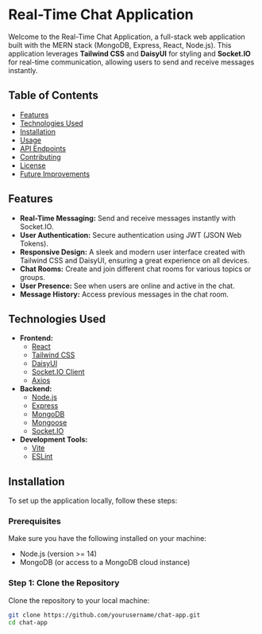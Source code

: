 # Real-Time Chat Application

Welcome to the Real-Time Chat Application, a full-stack web application built with the MERN stack (MongoDB, Express, React, Node.js). This application leverages **Tailwind CSS** and **DaisyUI** for styling and **Socket.IO** for real-time communication, allowing users to send and receive messages instantly.

## Table of Contents

- [Features](#features)
- [Technologies Used](#technologies-used)
- [Installation](#installation)
- [Usage](#usage)
- [API Endpoints](#api-endpoints)
- [Contributing](#contributing)
- [License](#license)
- [Future Improvements](#future-improvements)

## Features

- **Real-Time Messaging:** Send and receive messages instantly with Socket.IO.
- **User Authentication:** Secure authentication using JWT (JSON Web Tokens).
- **Responsive Design:** A sleek and modern user interface created with Tailwind CSS and DaisyUI, ensuring a great experience on all devices.
- **Chat Rooms:** Create and join different chat rooms for various topics or groups.
- **User Presence:** See when users are online and active in the chat.
- **Message History:** Access previous messages in the chat room.

## Technologies Used

- **Frontend:**
  - [React](https://reactjs.org/)
  - [Tailwind CSS](https://tailwindcss.com/)
  - [DaisyUI](https://daisyui.com/)
  - [Socket.IO Client](https://socket.io/)
  - [Axios](https://axios-http.com/)
- **Backend:**
  - [Node.js](https://nodejs.org/)
  - [Express](https://expressjs.com/)
  - [MongoDB](https://www.mongodb.com/)
  - [Mongoose](https://mongoosejs.com/)
  - [Socket.IO](https://socket.io/)
- **Development Tools:**
  - [Vite](https://vitejs.dev/)
  - [ESLint](https://eslint.org/)

## Installation

To set up the application locally, follow these steps:

### Prerequisites

Make sure you have the following installed on your machine:

- Node.js (version >= 14)
- MongoDB (or access to a MongoDB cloud instance)

### Step 1: Clone the Repository

Clone the repository to your local machine:

```bash
git clone https://github.com/yourusername/chat-app.git
cd chat-app
